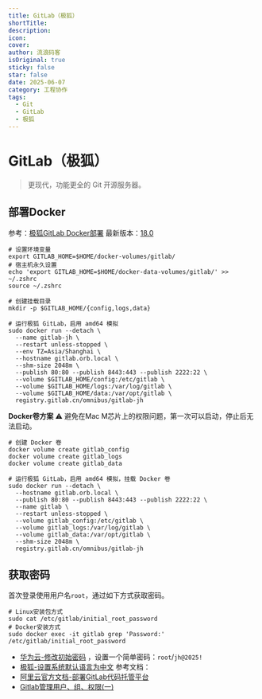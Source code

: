 ```yaml
---
title: GitLab（极狐）
shortTitle: 
description: 
icon: 
cover: 
author: 流浪码客
isOriginal: true
sticky: false
star: false
date: 2025-06-07
category: 工程协作
tags:
  - Git
  - GitLab
  - 极狐
---
```

# GitLab（极狐）
> 更现代，功能更全的 Git 开源服务器。
## 部署Docker 
参考：[极狐GitLab Docker部署](https://gitlab.cn/docs/jh/install/docker.html)
最新版本：<u>18.0</u>
```shell
# 设置环境变量
export GITLAB_HOME=$HOME/docker-volumes/gitlab/
# 宿主机永久设置
echo 'export GITLAB_HOME=$HOME/docker-data-volumes/gitlab/' >> ~/.zshrc
source ~/.zshrc

# 创建挂载目录
mkdir -p $GITLAB_HOME/{config,logs,data}

# 运行极狐 GitLab，启用 amd64 模拟
sudo docker run --detach \
  --name gitlab-jh \
  --restart unless-stopped \
  --env TZ=Asia/Shanghai \
  --hostname gitlab.orb.local \
  --shm-size 2048m \
  --publish 80:80 --publish 8443:443 --publish 2222:22 \
  --volume $GITLAB_HOME/config:/etc/gitlab \
  --volume $GITLAB_HOME/logs:/var/log/gitlab \
  --volume $GITLAB_HOME/data:/var/opt/gitlab \
  registry.gitlab.cn/omnibus/gitlab-jh
```
**Docker卷方案**
⚠️ 避免在Mac M芯片上的权限问题，第一次可以启动，停止后无法启动。
```shell
# 创建 Docker 卷
docker volume create gitlab_config
docker volume create gitlab_logs
docker volume create gitlab_data

# 运行极狐 GitLab，启用 amd64 模拟，挂载 Docker 卷
sudo docker run --detach \
  --hostname gitlab.orb.local \
  --publish 80:80 --publish 8443:443 --publish 2222:22 \
  --name gitlab \
  --restart unless-stopped \
  --volume gitlab_config:/etc/gitlab \
  --volume gitlab_logs:/var/log/gitlab \
  --volume gitlab_data:/var/opt/gitlab \
  --shm-size 2048m \
  registry.gitlab.cn/omnibus/gitlab-jh
```
## 获取密码
首次登录使用用户名`root`，通过如下方式获取密码。
```shell
# Linux安装包方式
sudo cat /etc/gitlab/initial_root_password
# Docker安装方式
sudo docker exec -it gitlab grep 'Password:' /etc/gitlab/initial_root_password
```
* [华为云-修改初始密码](https://support.huaweicloud.com/bestpractice-ecs/zh-cn_topic_0142594569.html) ，设置一个简单密码：`root`/`jh@2025!`
* [极狐-设置系统默认语言为中文](https://jihulab.com/gitlab-cn/gitlab/-/issues/3685)
参考文档：
* [阿里云官方文档-部署GitLab代码托管平台](https://help.aliyun.com/zh/ecs/use-cases/deploy-and-use-gitlab)
* [Gitlab管理用户、组、权限(一)](https://www.cnblogs.com/zangxueyuan/p/9222014.html)
